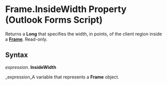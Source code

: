
# Frame.InsideWidth Property (Outlook Forms Script)

Returns a  **Long** that specifies the width, in points, of the client region inside a **[Frame](5fb494d3-8e00-852a-c361-0e99358b1ce8.md)**. Read-only.


## Syntax

 _expression_. **InsideWidth**

 _expression_A variable that represents a  **Frame** object.

